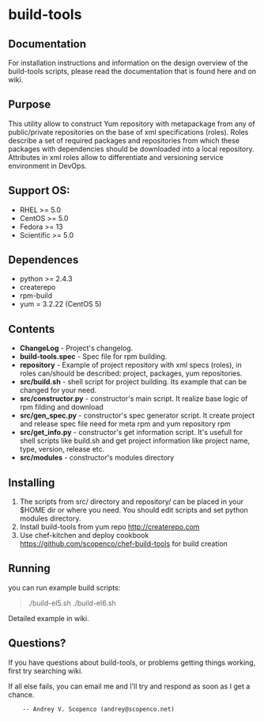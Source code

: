 build-tools
===========

Documentation
--------
For installation instructions and information on the design overview
of the build-tools scripts, please read the documentation that is found here 
and on wiki.

Purpose
-------
This utility allow to construct Yum repository with metapackage from any of public/private repositories on the base of xml specifications (roles). Roles describe a set of required packages and repositories from which these packages with dependencies should be downloaded into a local repository. Attributes in xml roles allow to differentiate and versioning service environment in DevOps.

Support OS:
--------
- RHEL >= 5.0
- CentOS >= 5.0
- Fedora >= 13
- Scientific >= 5.0

Dependences
--------
- python >= 2.4.3
- createrepo
- rpm-build
- yum = 3.2.22 (CentOS 5)

Contents
--------

- **ChangeLog**           - Project's changelog.
- **build-tools.spec**    - Spec file for rpm building.
- **repository**          - Example of project repository with xml specs (roles),
                            in roles can/should be described: project, packages, 
                            yum repositories.
- **src/build.sh**        - shell script for project building. Its example 
                            that can be changed for your need.
- **src/constructor.py**  - constructor's main script. It realize base logic 
                            of rpm filding and download
- **src/gen_spec.py**     - constructor's spec generator script. It create project
                            and release spec file need for meta rpm and yum 
                            repository rpm  
- **src/get_info.py**     - constructor's get information script. It's usefull
                            for shell scripts like build.sh and get project 
                            information like project name, type, version, 
                            release etc.
- **src/modules**         - constructor's modules directory


Installing
----------

1) The scripts from src/ directory  and repository/ can be placed in your $HOME dir 
or where you need. You should edit scripts and set python modules directory.
2) Install build-tools from yum repo http://createrepo.com
3) Use chef-kitchen and deploy cookbook https://github.com/scopenco/chef-build-tools for build creation

Running 
-------

you can run example build scripts:
> ./build-el5.sh
> ./build-el6.sh

Detailed example in wiki.

Questions?
----------

If you have questions about build-tools, or problems getting things
working, first try searching wiki.

If all else fails, you can email me and I'll try and respond as
soon as I get a chance.

        -- Andrey V. Scopenco (andrey@scopenco.net)
